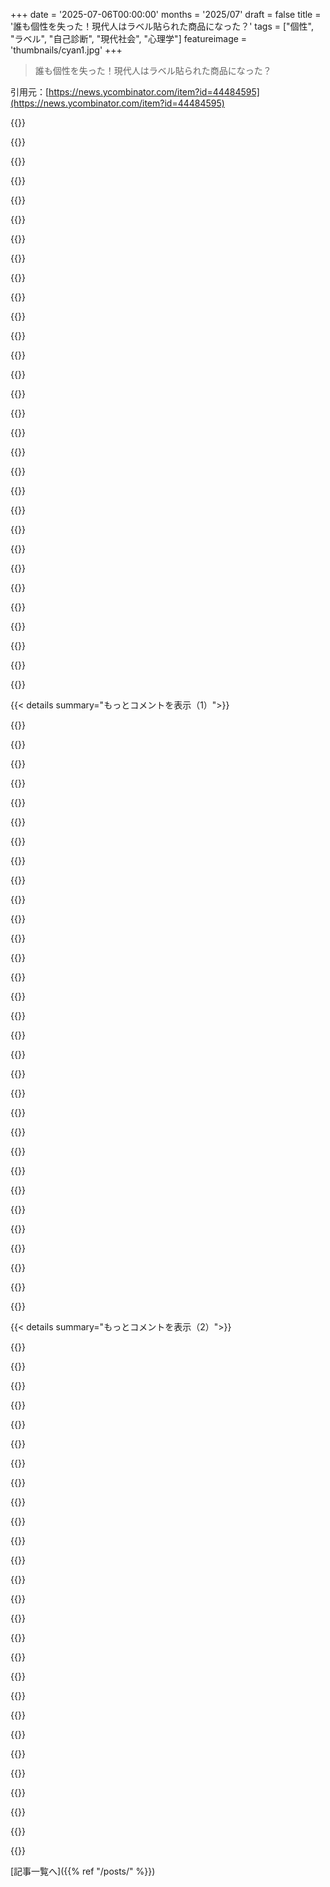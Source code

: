 +++
date = '2025-07-06T00:00:00'
months = '2025/07'
draft = false
title = '誰も個性を失った！現代人はラベル貼られた商品になった？'
tags = ["個性", "ラベル", "自己診断", "現代社会", "心理学"]
featureimage = 'thumbnails/cyan1.jpg'
+++

> 誰も個性を失った！現代人はラベル貼られた商品になった？

引用元：[https://news.ycombinator.com/item?id=44484595](https://news.ycombinator.com/item?id=44484595)




{{<matomeQuote body="昔、心理学の先生が「みんな弱い障害を自己診断しがち」って言ってた。TikTokでマジ加速中。でもこれって、<br>1. 自分を特別にするラベルは使う<br>2. 問題に名前つけるラベルは使う<br>ってこと。<br>あと、精神障害は程度の問題だから、苦しんでる人に共感すべきって学べるね。" userName="parpfish" createdAt="2025/07/07 01:05:22" color="#38d3d3">}}




{{<matomeQuote body="最近の若い子見てると、マジで問題にラベル貼るのが流行ってるのがわかる。TikTok見なくてもね。”time blindness”とか流行ったけど、あれって遅刻魔が自己診断して、遅れても許されると思ってたみたい。ラベル貼ると責任逃れできると思ってる子が多いのかもね。自己診断したら余計に時間守れなくなるの、マジムカつくわ。" userName="Aurornis" createdAt="2025/07/07 01:52:49" color="#785bff">}}




{{<matomeQuote body="自己診断の人もいるだろうけど、time blindnessはマジな問題だよ？TikTokとか見ないけど、俺はずっとこの症状に悩んでる。君には響かないかもしれんけど、マジで苦しんでる人はたくさんいるんだよ。未診断のADHDと被る部分もあるかもね。参考URL: https://www.simplypsychology.org/adhd-time-blindness.html" userName="Walf" createdAt="2025/07/07 03:20:31" color="#ff33a1">}}




{{<matomeQuote body="time blindnessって自分でわかってるのに遅れてくるなら、余計にダメでしょ。そうなるってわかってて、何も対策しなかったってことじゃん。" userName="nomdep" createdAt="2025/07/07 04:07:38" color="">}}




{{<matomeQuote body="面白いね。君の話には2つの真逆の解釈ができるな。<br>1. みんな障害あると思いがちだから無視しろ（混乱するぞ）<br>2. みんな障害の軽いバージョンがあると思いがちだ、それは連続体だからで、だからもっと考えるべき<br>どっちかな？" userName="zug_zug" createdAt="2025/07/07 01:17:38" color="#ff33a1">}}




{{<matomeQuote body="ごめん、でも君はこれを実際に経験するのがどういうことか全くわかってないね。時間通りにしようとすると、バカみたいに早く着くか、見積もり間違えて遅れる。あるいはすぐ気が散るんだよ。attention deficit（注意欠陥）だから！わかんないこと軽んじないで。鬱の人に「もっと楽しいことしろよ」って言うくらい無知だよ、君のアドバイス。" userName="Walf" createdAt="2025/07/07 04:44:36" color="#ff5733">}}




{{<matomeQuote body="障害ってのは、人の人生にマジで悪い影響を与えることのラベルだよ。それをスペクトラムみたいに考えると、ラベルの意味を広げすぎってことになりがちだと思うな。" userName="Retric" createdAt="2025/07/07 01:39:32" color="">}}




{{<matomeQuote body="為すか為さぬかだ、”試す”じゃない。遅刻したくないなら、出る時間にアラームセットしろ。鳴ったらすぐ出ろ。他のこと途中でもだ。コーヒー淹れてても抜いて出ろ、今日はナシ！気が散るチャンス与えるな。シンプルだろ？" userName="nradov" createdAt="2025/07/07 07:43:15" color="">}}




{{<matomeQuote body="これ、自由意志と決定論の議論に似てるね。決定論者でも人の行動に責任問えるか？Hobartは「私の明日は私のあがきを通して決まる」って言う。「両立主義者」だ。Hobartが説得力あるなら、time-blindnessがあろうとなかろうと、時間にルーズな人を責めるのはアリだ。参考URL: https://philarchive.org/archive/HOBFWA" userName="dsubburam" createdAt="2025/07/07 03:18:17" color="#38d3d3">}}




{{<matomeQuote body="あの記事、”time blindness”が単独の状態って言ってないよ。実際の診断基準ないし。ADHDの人が経験するかもってだけで、「慢性的に遅刻する」のセラピー言葉バージョン。記事も最近のTikTokトレンドの後だろうね。あれは、セラピー言葉使うと責任逃れできる性格属性になるって思い込む問題の典型だよ。「時間守れない問題がある」も「time blindnessがある」も一緒なのにね。" userName="Aurornis" createdAt="2025/07/07 03:43:32" color="#38d3d3">}}




{{<matomeQuote body="無知だから問題ないってわけ？俺は独立した状態じゃないって言っただろ、名前のある未診断の状態に関係してるって言ったんだよ。" userName="Walf" createdAt="2025/07/07 03:47:15" color="">}}




{{<matomeQuote body="言葉で責任は変わらない。TikTok流行語やSEO記事は公式じゃない。『時間に合うのが苦手』も『タイムブラインドネス』も実質同じ。セラピー用語で状況は変わらない。タイムブラインドネスなら対策が必要だと自覚すべき。レッテル貼って責任逃れするのはセラピーの目的と真逆。怒鳴る人が『怒りの問題』と言っても免罪符にならない。行動に責任がある。" userName="Aurornis" createdAt="2025/07/07 03:57:17" color="#ff5733">}}




{{<matomeQuote body="タイムブラインドネスが偽物なのが問題じゃない。多くの人が間違って自己診断してること。理由？責任逃れしたり、特別だって感じたいとか。グルテン過敏症の自己診断と似てる。セリアック病みたいに本当に避けないとダメな病気もあるけど、自己診断してる人の大半は違うらしい。研究では物理的な根拠がないって。これがあると、本物の病気の人たちが真剣に受け止めてもらえなくなるんだ、ニセモノが多すぎて。" userName="marsten" createdAt="2025/07/07 05:09:17" color="#ff5c5c">}}




{{<matomeQuote body="1か0か？子供は完全に自閉症か、ただ社会的に不適応なヤツか？中間はないわけ？あんたの中では。" userName="cheschire" createdAt="2025/07/07 02:02:40" color="">}}




{{<matomeQuote body="『障害』って言葉は重いけど、社会モデルで見よう。診断が増えてる状態は、病んだシステムへの反応を病理化してるのかも。昔の『ヒステリー』みたいに。アメリカは SYSTEM と INDUSTRY が組んで、食品とか医療で問題起こしてるのに、個人に dieting や label 貼る actions で責任押し付け distraction。親は共働き、子供親は施設、 medication。 SYSTEMIC な問題なのに INDIVIDUAL が cope。今の社会は薬物使用率高い。経済システム見直すべき。問題は SYSTEMIC な原因かも。でも individual actions で distraction。" userName="EGreg" createdAt="2025/07/07 05:01:59" color="#ff5733">}}




{{<matomeQuote body="これ面白いし悲しい。いつかアルコール依存症が会議で『しょうがない、ヒック、アル中だから』って最前列に来るかもね。最近の社会変化は、自己レッテル貼りが『みんなの問題』になるって考え方に集約されるんじゃないかな。" userName="imetatroll" createdAt="2025/07/07 06:29:24" color="">}}




{{<matomeQuote body="筆者の懸念はTikTokからログアウトすれば解消されるだろうね。『TikTok』と『社会』が同義だと思ってるみたいだけど違うから。" userName="stevenAthompson" createdAt="2025/07/07 02:28:18" color="">}}




{{<matomeQuote body="タイムブラインドネスを何度か表現したら、契約に continuity deficiency があること、キャリアの vertical expression challenges に気づくと思うよ。現実のフィードバックがそれを直してくれるさ、若い人みんなそうみたいに。" userName="BiteCode_dev" createdAt="2025/07/07 06:39:29" color="">}}




{{<matomeQuote body="『タイムブラインドネス』はDSM-5やDSM-5-TRのどこにも名前がない。独立した障害としても、公式な診断基準としても認識されてないよ。" userName="peab" createdAt="2025/07/07 03:29:21" color="">}}




{{<matomeQuote body="それは違うよ、多くの障害が説明してるのは obvious な症状だけじゃないんだ。ICEエンジンが正常運転で過熱するのは何かが壊れてるから。人間は単純じゃないけど、障害への移行点って meaningful な移行を表してるんだ。" userName="Retric" createdAt="2025/07/07 02:19:59" color="">}}




{{<matomeQuote body="現実が若者を鍛え直すさ。『家でしつけられない子は外でしつけられる』って古いことわざもあるしね。今の問題は子供が責任感を教わらず、”システム”の被害者だって教えられてることだよ。親や社会が子供を甘やかしすぎてるんだ。" userName="FirmwareBurner" createdAt="2025/07/07 07:54:27" color="">}}




{{<matomeQuote body="でも、それに対して何かしないとダメだよね。その状態とうまくやる戦略を考えるか、それともどうする？ただ諦めるだけ？" userName="osn9363739" createdAt="2025/07/07 05:24:16" color="">}}




{{<matomeQuote body="記事の”ラベル貼れば特別感”ってのは逆だよ。これは最近の社会現象だ。20年前なんて診断なしで自閉症だってラベル貼る人いなかったし、ましてや100年前なんてね。これは社会文化的な現象であって、人間の生まれつきの心理じゃないんだ。" userName="jjani" createdAt="2025/07/07 03:55:21" color="#38d3d3">}}




{{<matomeQuote body="エンジンは部品の集まりだよ。故障するのは故障したからだ。君の例えは変だと思うな。最初の話を他の言い方で説明してくれる？" userName="Mtinie" createdAt="2025/07/07 02:29:04" color="">}}




{{<matomeQuote body="科学的に見ると心理学の『障害』は曖昧だよ。うつ病みたいにスペクトラムで、明確な線はないんだ。CBT療法みたいな治療法だって、うつ病じゃない人に試さないのは医療の考え方が変だからじゃないかな。" userName="zug_zug" createdAt="2025/07/07 12:48:38" color="">}}




{{<matomeQuote body="これが雇用と交差する点は厄介だね。time blindnessは配慮が必要な障害？誰がどこまで決める？もし違うなら、他の配慮が必要な障害と何が違う？（これは修辞的な質問だけど、答えがあるなら教えてほしい。マジで分からないんだ）" userName="nlawalker" createdAt="2025/07/07 04:12:08" color="#ff33a1">}}




{{<matomeQuote body="JAN[1]は『時間管理』（制限）が配慮が必要な障害だって言ってるよ。<br>[1] https://askjan.org/limitations/Managing-Time.cfm?csSearch=10..." userName="molochai" createdAt="2025/07/07 05:12:57" color="#ff5c5c">}}




{{<matomeQuote body="アメリカの60%以上がTikTok使ってて、その7割が18～30歳だよ。Z世代の話ならTikTokと社会を一緒にするのもおかしくない。精神的なラベル付けだけじゃなく、brain rotもマジでひどいんだ。" userName="Tokumei-no-hito" createdAt="2025/07/07 03:12:25" color="#785bff">}}




{{<matomeQuote body="鬱とそうじゃないって線引きはないって言うけど、深刻な副作用がある治療には明確な線引きが必要だよ。CBTセラピーは普通の人には良いかもだけど、一番効果的なECTは死ぬ確率が1＼5万くらいある。<br>ベルカーブ分布って近似であって、無限に続く連続関数じゃないんだから。" userName="Retric" createdAt="2025/07/07 13:24:12" color="">}}




{{<matomeQuote body="個性の強い人につけてた昔からの愛称みたいなのは、元のサポートシステム（家族、友達、地域コミュニティ）から来てたんだよね。誰も言ってないけど、セラピー用語が広まったのは、そういうサポートシステムが多くの人にとってダメになっちゃって、セラピーだけが頼りになったからだよ。" userName="hresvelgr" createdAt="2025/07/07 00:47:45" color="#45d325">}}




{{< details summary="もっとコメントを表示（1）">}}

{{<matomeQuote body="でも、それって本当に「サポートシステム」だったの？<br>運が良かった人だけだよ。<br>普通の人か、地元の宗教やスポーツの熱狂的なファンになるか、自分のトラウマをぶつけてこない家族に恵まれるか、あるいは親と同じように感情を抑圧するか、話さないか。<br>どれくらいの割合かは分からないけど、多くの人が見捨てられてた。<br>出生率が高かったから人口は増え続けたし、都合の悪い問題は見て見ぬふりができたんだよ（例えば https:＼＼en.wikipedia.org＼wiki＼Rosemary_Kennedy を見てみて）。<br>ADHDや自閉症の診断が今急増してるのは、昔は普通から外れた人で、運が良くなかったら無視されたり、殴られたり、死んだりしてた人たちがいたから。今は偏見が薄れて、治療や社会的な受容のための具体的な道筋が見つかってきたんだ。<br>過剰診断はあるかも？でもまだ偏見は消えてないよ。自閉症の子育てに関する動画のコメント欄を見たら、普通の人たちが今の世代は甘すぎるってパニックになってる。<br>欧米社会の寛容さは2010年代にピークで、今は権威主義とかファシズムに戻りつつあるみたいだね。それで昔のサポートシステムを再現しようとしてるのかも。大胆な計画だけど、どうなるか見ものだね。" userName="deanCommie" createdAt="2025/07/07 01:06:22" color="#38d3d3">}}




{{<matomeQuote body="同意だよ。理由は違うかもだけどね。サポートシステムが昔より弱くなったかはともかく、「私には無理、専門家に行って」って言うようになったのは確かだ。<br>双極性障害の人が早く薬を手に入れて、より良い生活を送れるようになるのは良いことだ。でも、うつ病で死にかけた者から言わせてもらうと、今の「助け」はひどすぎる。うつ病は治療法がある病気じゃないし、多くの患者にとっては病気ですらなく、社会の腐敗に対する健康的で合理的な反応に見えるんだ。<br>個人の医学だけでは、ある種の障害は説明できないだろうね。歴史が偉人論だけでは説明できないのと同じさ。" userName="Paracompact" createdAt="2025/07/07 02:06:32" color="#ff5733">}}




{{<matomeQuote body="そうだね、絶望が今の状況への論理的な反応だとすれば、うつ病を「障害」って呼ぶのは完全に的外れな場合もあるよ。" userName="KolibriFly" createdAt="2025/07/07 08:14:26" color="">}}




{{<matomeQuote body="「サポートシステムがすごく劣化した」って意見には反対！良いサポートシステムなんて最初からなかったんだよ。昔はただ男らしく耐えて生きてただけ。今のストレスは過去最高レベルで、それに耐えられなくなってるだけなんだ。" userName="theusus" createdAt="2025/07/07 02:36:19" color="">}}




{{<matomeQuote body="元気出して！HNの平均的なユーザーにとっては、今が人類史上最高に良い時代だよ。" userName="nradov" createdAt="2025/07/07 08:32:30" color="">}}




{{<matomeQuote body="どうやって「ストレスが増加した」って結論になったのかすごく興味あるな。世界が昔よりストレスフル？ 第二次世界大戦、冷戦、歴史上の何千もの飢饉とかあったのに、どうして今の私たちは昔のように耐えられないほどストレスを感じるの？" userName="jazzyjackson" createdAt="2025/07/07 02:58:47" color="#ff5733">}}




{{<matomeQuote body="「寛容さ vs 不寛容さ」だけじゃなくて、もっと色々なことがあるよ。診断基準の変化だけじゃなく、診断されることによる経済的なメリットも増えたから、診断が増えてるんだ。<br>ファシストってレッテルを貼ろうとしてる人たちの意見は、個人主義 vs 福祉国家って見た方が正確だよ。" userName="typewithrhythm" createdAt="2025/07/07 01:49:55" color="#ff5c5c">}}




{{<matomeQuote body="「昔は無視されたり、殴られたり、死んだ」って言うけど、社会に結構うまく溶け込んでた人もいると思うな。僕のおじいさんは20年代生まれで、「神経質」って言われてたけど、テクノロジーにすごく強くて、何でも修理したし、農機具も自作してたんだ。今ならきっと重度の不安症とか自閉症スペクトラムって診断されるだろうね。でも彼はコミュニティの一員で、一生農業をして家族を築いた。周りの人は彼の癖を知ってて、うまく対応してくれてたんだよ。" userName="WorkerBee28474" createdAt="2025/07/07 01:26:29" color="#ff33a1">}}




{{<matomeQuote body="昔のストレス（食料とか生存とか）と今のストレス（仕事のプレッシャーとか借金とか global disasters とか）って違うのかなって思ったことがあるんだよね。昔は immediate で acute なストレスだったのが、increasingly abstract で chronic になったのか？って。あと、coping mechanisms が違うから、quality of life profile も違うのかな？ってね。exercise みたいな immediate な physical stressors は uncomfortable だけど乗り越えられるんだ。でも climate change みたいな chronic な stressors はquality of life を totally ruin するんだよね。" userName="mcdeltat" createdAt="2025/07/07 03:47:08" color="">}}




{{<matomeQuote body="なんでそれが cheer up する理由になるんだよ？俺はほとんど miserable なんだからさ。histor yを通してほとんどの人がもっと worse な人生だったって知っても、sadder になるだけだよ。" userName="bevesce-" createdAt="2025/07/07 10:22:19" color="">}}




{{<matomeQuote body="diagnosis にどんな financial benefit があるの？" userName="stevenAthompson" createdAt="2025/07/07 02:31:50" color="">}}




{{<matomeQuote body="last paragraph 以外は agree だよ。your theory によれば tolerance trend を reverse して fascism＼authoritarianism に slide したい人々は今日 suddenly popped out したわけじゃない。2010年代にも存在してたんだからさ。logical な観点から、何が変わったって言うんだ？" userName="EMIRELADERO" createdAt="2025/07/07 01:19:16" color="">}}




{{<matomeQuote body="Cheer up！お前が caged されてる lake of shit は record 上最低 level だぜ。<br>Slightly more seriously 言うと、things は upward trajectory になるだろう、そうじゃなくなるまではね。peak に nearing してると思う decent reasons もいくつかあるんだ。" userName="wat10000" createdAt="2025/07/07 12:44:05" color="">}}




{{<matomeQuote body="彼は sarcastic だったと思うんだけどね。でも on the internet じゃ really tell できないよね。<br>absurdism を Adopt してみなよ。Nothing really matters だし it’s grotesquely hilarious at the same time だぜ。That might cheer you up。<br>Occasionally ね。" userName="scotty79" createdAt="2025/07/07 10:53:00" color="">}}




{{<matomeQuote body="That’s a meaningless claim、devoid of any evidence だな。at most points in human history、we were near the peak って思う decent reasons はあったぜ。And yet with some occasional temporary valleys、average human living conditions は continued to improve してたんだ。" userName="nradov" createdAt="2025/07/07 16:22:02" color="">}}




{{<matomeQuote body="I know where you’re coming from、でも despair は never the logical response だよ。Whatever the situation is、quietly despair するより something about it を do した方がいい。even if it’s just to rage and call for help でもね。Regardless of how bad things are、we still have hope、both as individuals and as a civilization としてもさ。" userName="falcor84" createdAt="2025/07/07 11:52:42" color="">}}




{{<matomeQuote body="area の specific な services によるけど、subsidised legal access から medications まで、schools での accommodations（test の private な環境とか extended deadlines）まで、diagnosis 付きの children の parents への specific assistance、disability support services and payments への easier access とか、everything から何でもあり得るよ。" userName="typewithrhythm" createdAt="2025/07/07 03:00:43" color="#ff5733">}}




{{<matomeQuote body="Sorry、でも are you arguing that autistic folks は community に part したり、farm したり、family を build できないってこと？" userName="Tijdreiziger" createdAt="2025/07/07 01:40:53" color="">}}




{{<matomeQuote body="慢性的なストレスと急なストレスって考え方は合ってるね。経済的な不安はかなり大きいかも。みんな、この状況がいつ終わるのか全然見えないんだよね。" userName="apples_oranges" createdAt="2025/07/07 04:21:57" color="#ff5c5c">}}




{{<matomeQuote body="昔は世界経済が今ほど繋がってなかったし、大国も一瞬で地球をヤバくする力なんてなかったんだよ。だから、「これまで大丈夫だった」っていう君の主張は全然納得できないね。これが言いたかったことの重要なポイントなんだ。" userName="wat10000" createdAt="2025/07/07 16:53:16" color="">}}




{{<matomeQuote body="私自身の経験からハッキリ言えるけど、なんか診断されたからって経済的にお金が増えたり、有利になったりなんて全くないから！" userName="Mtinie" createdAt="2025/07/07 02:35:59" color="">}}




{{<matomeQuote body="指を折ってる時に”元気出しなよ！隣の人は足なくしてもっと辛い思いしてるんだから”って言われてもさ、隣の人には可哀想って思うけど、大事なのは、私の指の痛みは全然変わらないってことだよ。" userName="probably_wrong" createdAt="2025/07/07 12:30:46" color="">}}




{{<matomeQuote body="ああ、個人主義ね、それって自分が大丈夫なら他の誰も助けなくてもいいっていう考え方のことだっけ？" userName="wredcoll" createdAt="2025/07/07 02:30:22" color="">}}




{{<matomeQuote body="昔はただ苦しくて、神頼みするだけだったんだ。今は苦しいけど、みんなで助け合ってるよ。" userName="theusus" createdAt="2025/07/07 06:12:35" color="">}}




{{<matomeQuote body="中世の農民だって、トンネルの終わりなんて見えてなかったと思うよ。今のストレスの種類とか量が、本当に昔よりひどいのかは正直疑問だね。" userName="nradov" createdAt="2025/07/07 08:36:20" color="">}}




{{<matomeQuote body="私はそれって、自閉症とかADHDの人たちが無視されたり、殴られたり、殺されたりしないって主張のことかなと思ったんだよ。元のコメントの主張がそうだったみたいだからね？" userName="geerlingguy" createdAt="2025/07/07 02:02:17" color="">}}




{{<matomeQuote body="皮肉じゃないよ。歴史を知らない奴だけが、今がマジで最悪だと思ってるんだ。戦争してない工業国に住んでるなら、人類がこれまで経験してきた平均と比べたら、今の状況は客観的に見てマジで最高なんだから。" userName="nradov" createdAt="2025/07/07 11:29:37" color="#785bff">}}




{{<matomeQuote body="そういう支援システムが全然ない国で、なんか診断された場合はどうなるの？" userName="intended" createdAt="2025/07/07 05:39:46" color="">}}




{{<matomeQuote body="私もその意見に賛成だね。精神疾患で恩恵があるなんて本気で信じてる人がいるなんて馬鹿げてるよ。「福祉の女王」みたいなデマを新しい層に向けてるだけだ。社会的な恩恵なんてないし、ラベルがあるからって行動が許されるわけじゃない。むしろ、障害をうまく管理しないのはお前のせいだって言われるんだ。目に見える明らかな障害がある人たちがどんな扱いを受けてるか見たことある？<br>ひどいもんだよ。" userName="Spivak" createdAt="2025/07/07 02:42:02" color="">}}




{{<matomeQuote body="あと、昔はタバコやお酒もすごかったしね。だからストレスは客観的には減ったけど、私たちがより意識するようになったせいで主観的には増えたのかもしれないね。でも面白い疑問だよ、インターネットも絡めてね。チェコで子供時代を過ごした1980年代の世界は今より危険だったけど、若い人たちは今のネット中心の世界にストレスを感じてるみたいだね。" userName="js8" createdAt="2025/07/07 06:50:33" color="">}}

{{</details>}}




{{< details summary="もっとコメントを表示（2）">}}

{{<matomeQuote body="ここで“我々”って使われてるのに疑いの目を持ってるんだ。だって自分はこういう議論に参加してる気がしないし。それに、<br>＞今は愛すべき忘れっぽさだから遅れるんじゃなくて<br>例えば30～40年前の過去では、約束や会議に時間通りに来なかったら恐らく“愛すべき忘れっぽい”なんてラベルは貼られなかったし、特定の性格特性に対して罰を受けてただろうね。今はそういう違いの理解の仕方が変わってきてて、それが全て良いわけじゃないけど、全体的に今の議論は昔よりマシだよ。昔は神経多様な人たちはたくさんの罰や悪口、いじめ、村八分にされがちだったからね。<br>私は生まれてからずっとautisticだけど、そういうことへの理解が全くなかった古い世代だ。よくいじめられたし、時には結構暴力的にね。social ostracismは当時、自閉スペクトラム症の人たちにとっては典型的だったよ。過去を美化したり、偽りのノスタルジーに騙されたりするのは慎重になった方がいい。昔の人たちが神経多様な人を良い光で思いやりを持って受け入れてたなんて想像するのは間違いだ。“愛すべき忘れっぽい”なんて誰からも言われたことないね。" userName="nemo" createdAt="2025/07/06 23:16:40" color="#ff5733">}}




{{<matomeQuote body="これに共感するよ。私はADHDで、子供の頃、家や学校での行動ですごく厳しい判断を経験した。その結果としての恥の気持ちが長いこと私の中に残ったんだ。早く診断はされたけど、大人になるまでそのラベルを受け入れなかったし、自分の違いの現実に向き合い、その恥を乗り越えたのは最近になってからだ。ADHDっていうラベルは私にとってすごく助けになった。他人と繋がれたし、自分を理解して同情できたからね。もしラベルが嫌だって感じるなら、その嫌悪感自体に立ち止まって向き合ってみる価値があるかもしれないね。" userName="Azek" createdAt="2025/07/07 00:21:22" color="#785bff">}}




{{<matomeQuote body="別の例として、元配偶者から何年もひどい扱いを受けたんだけど、なぜか離れられず、配偶者の悪い行動を隠すばかりだった。今考えると破壊的だったけど、その瞬間には（すごく遠回りな方法だけど）それが正しいことのように感じてた。もうこんなことは二度と起こしたくないから、最初にそうなった行動を理解して見つけようとしてるんだ。<br>でも、偽りのノスタルジーを捨てて、全体的な「考えすぎて感じなさすぎる」っていうセンチメントについて考えてみるなら、それは共感できるね。" userName="bbminner" createdAt="2025/07/07 02:05:52" color="">}}




{{<matomeQuote body="私が若くて、自分に自信がなくて、外に出て人と会うより静かに夜を過ごす方が好きだって言うとよく馬鹿にされた時、「introversion」っていう概念を見つけた瞬間、それに飛びついたんだ。そうあるのが間違ってるって人が私に言ってるって感じてた時期に、自分の気持ちや好みが正当だって思えるようになったからね。<br>今、20年以上経って、もう少し人生経験を積んで、誰かにintrovertだってラベルを貼られるとゾッとする。間違ってはいないのかもしれないけど、彼らはそのラベルに付随するたくさんのassumptionを私に押し付けてくるんだ。その9割は不正確だったり無関係だったりする。<br>私の親友が、ラベルはusefulだけど、それを自分のidentity全部にしちゃダメだって警告してくれた。彼は正しかったよ。" userName="sometimes_all" createdAt="2025/07/07 05:35:47" color="#ff5c5c">}}




{{<matomeQuote body="君は自分の気持ちを話したのに、親に馬鹿にされたんだね。それで君は変わった？ いや、ただ気分が悪くなっただけだろ。それは君の親のsocial deficitだよ。「introverted」って主張するのは、そのworkaroundだね。" userName="blueflow" createdAt="2025/07/07 10:01:35" color="">}}




{{<matomeQuote body="“mental health challenges は私のidentityの重要な一部です。”<br>だって、今はそういうものにご褒美があるからね。ああいう女の子たちは、こういうのを自分の‘bio’にたくさん誇らしげにdisplayするんだ。なぜなら、彼女たちが生きてる社会の枠組みが、彼女たちの‘oppression＼victim’ statusで‘scores’をつけるからさ。" userName="PeterStuer" createdAt="2025/07/07 05:28:43" color="">}}




{{<matomeQuote body="これって答えだよね。居心地いいはずなのに『抑圧のマトリックス』で何か clinging するものを探してる人たち。だって過去10年半、それが attention economy で目立つ一番簡単な方法だったから。" userName="whatevsmate" createdAt="2025/07/07 09:56:21" color="">}}




{{<matomeQuote body="何でも持ってる完璧な家庭で育った子知ってるけど、 victim status をでっち上げて、大したことない問題を protected class level oppression にまで誇張して本書いたんだ。 woke な人たちに馴染むために。 grievance entrepreneurship だね。" userName="narrator" createdAt="2025/07/07 05:41:06" color="">}}




{{<matomeQuote body="これってアメリカの prestigious な大学に入るための personal essay でほぼ必須なんじゃないの？「I had a great childhood in an upper middle-class family with parents who loved me and supported me」なんて書けないんでしょ。" userName="martindbp" createdAt="2025/07/07 07:43:05" color="#785bff">}}




{{<matomeQuote body="いや、でも特定の news outlet がそう見えるように仕向けてるだけだよ。" userName="stevenAthompson" createdAt="2025/07/07 20:43:40" color="">}}




{{<matomeQuote body="面白い記事だね。 TVTropes を思い出すよ。メディアを parts （tropes）に分解して systematizing に見る方法で、 Western scientific orderly systematizing thought の ultimate に近づいてる感じ。<br>関連する trope はこれ→https://tvtropes.org/pmwiki/pmwiki.php/Main/MeasuringTheMari..." userName="jowea" createdAt="2025/07/06 23:16:03" color="#ff5733">}}




{{<matomeQuote body="これ俺も思いついた。 Measuring The Marigolds は記事と slight opposition だけど supplement してると思う。記事が子供の pros-cons list を使ったとこで「 put away your calculator and enjoy the beautiful sunrise 」ってなった。 systematize しても personality は持てる。 :)<br>結局は人生 everything is black and white じゃないってことで、 label 貼りとか therapy speak をこう使うのは sucks だね。元の記事にとても同意。" userName="aiisjustanif" createdAt="2025/07/09 14:29:34" color="#ff5c5c">}}




{{<matomeQuote body="この中で失われてる part は、学ぶ／探求する／説明することに、 action を指さない限り purpose がないってこと。<br>ADHD、 childhood trauma 、 attachment issues とか知っても、それが action に繋がらないなら useless 。楽しむためじゃなきゃ plan して execute するために seek to learn しなきゃ。" userName="djoldman" createdAt="2025/07/07 01:11:14" color="#785bff">}}




{{<matomeQuote body="＞ Knowing you have ADHD, childhood trauma, attachment issues, etc. is useless if that knowledge does not enable you to take action or if you don’t intend to take action.<br>それ actually true じゃないし、 the point を miss してる。 ADHD があるって知るだけで、それで caused されることについて自分を blaming したり hating したりするのを stop するのに help するんだ。 excuse じゃないけど、それらが moral failures じゃないって understanding は ADHD に struggle する人にとって huge deal だよ。<br>それに、 actual undiagnosed ADHD の most people は lifetimeかけて coping mechanisms を building してきた。 Recognizing それらも今後 others を build するのに help するんだ、 just knowing が nothing を changes しなくても。" userName="borski" createdAt="2025/07/07 01:45:04" color="#785bff">}}




{{<matomeQuote body="君の言ってること understand するけど、 experience で学んだのは、 many many many people が whatever the thing is （ trauma, ADHD, whatever ）を how they want whenever they want act する excuse に使うってこと。 crutch か security blanket になって、 wallowing in the negativity して every problem を externalizing することを let them okay にするんだ。<br>a happy medium が必要。俺にも neuro issues はあるけど、 issues 自体は control できなくても、自分の actions に responsibility があるのは only me って understanding してる。 that is lacking in many folks who share my diagnoses 。どこかで dropped the ball したんだと思うけど、 to be honest どこか分からない。" userName="Loughla" createdAt="2025/07/07 02:24:49" color="#ff5733">}}




{{<matomeQuote body="言い訳は anywhere they look で見つける人もいる。でも、そうしない人を、そうする人の behalf で stigmatize すべきじゃない。 the vast majority of people は that way じゃないからこそ、そうである時は they stand out するんだ imho 。<br>And it is more important to not stigmatize talking about it at all than it is to optimize for some people not using it as an excuse 。" userName="borski" createdAt="2025/07/07 02:28:02" color="#ff33a1">}}




{{<matomeQuote body="人そのものを非難する必要はないけど、悪い行動を非難するのはすごく大事だよ。" userName="nlitened" createdAt="2025/07/07 06:13:02" color="">}}




{{<matomeQuote body="問題なのは、「悪い行動を非難する」って言いながら、実際は他の人自身を非難してる人たちがいることなんだ。" userName="dqv" createdAt="2025/07/07 07:22:32" color="">}}




{{<matomeQuote body="経験から言うと、あなたの主張は特権的な立場からきてるね。神経学的に多数派のスペクトラムに近いってことでおめでとう。あなたの経験はあなただけのユニークなケースでしかありえないよ。" userName="Mtinie" createdAt="2025/07/07 02:41:58" color="">}}




{{<matomeQuote body="経験から言うと、人に特権的だって責めたり、皮肉を言ったりしても、全然説得力が増すわけじゃないんだ。" userName="ycombinete" createdAt="2025/07/07 04:12:54" color="">}}




{{<matomeQuote body="あなたのコメントを読んで、たぶん私たちは人々のことを集合的にもっとよく理解できるようになるための移行期にいるのかもって気づいたよ。今は、臨床的な診断や治療の言葉を通して、それが道徳的な失敗じゃないとか、人としての価値を下げるものじゃないって認識する必要がある段階。そして次の段階は、診断ラベルを参照する必要なく、人々の違いを受け入れられるようになることだと思うんだ。クイアリティで起こったことにちょっと似てるかもね。過去は曖昧で定義されてなくて差別されてたけど、今はラベルがあって理解が進んで差別が減った。未来は人々が受け入れ理解するためにラベルが必要なくなる段階へ移行する、って感じ。" userName="automatoney" createdAt="2025/07/07 02:27:49" color="#45d325">}}




{{<matomeQuote body="もし誰かが攻撃的すぎたり、約束をほとんど守らなかったり、物事に対してすごくネガティブだったり、メンタルが弱すぎたりしたら、他の人にとってその人の価値は絶対に下がるよ。「valuable」って言葉のどんな定義でも調べてみなって。" userName="nlitened" createdAt="2025/07/07 06:18:42" color="">}}




{{<matomeQuote body="ありがたいことに、多くの文化では、その人が役に立つかどうかじゃなく、人間の中に内在する価値を認めているんだよ。" userName="evilsetg" createdAt="2025/07/07 07:14:59" color="">}}




{{<matomeQuote body="私にとって、人々が自分の性格の一側面を「道徳的な失敗」だと考えることが問題の根っこだと思うんだ。殺人とかの最悪なことを除いてはそう考えるべきじゃない。でも、いくつかの違う国に住んでみて分かったけど、どこでも同じようにやってるわけじゃないのは確かだよ。みんなで、他の人に勝手な「基準」を押し付けないようにもっと気をつけなきゃいけないんだろうね。" userName="vladms" createdAt="2025/07/07 08:36:34" color="#ff5733">}}




{{<matomeQuote body="＞その知識が行動につながるものでなければ無意味だ<br>知識はほとんどの場合、何らかの行動につながるものだよ。例えば、自分が schizoid personality だって知ってたら、いつか人との接触が必要になるかもって念のために人と知り合おうって焦る必要はないって分かるでしょ。だってそんなことはないって知ってるんだから。" userName="scotty79" createdAt="2025/07/07 10:57:45" color="">}}




{{<matomeQuote body="面白い記事だね。筆者の経験は、どこに住んでるかとか、周りの政治的な考え方とか、オンラインコミュニティとか、状況によってかなり変わると思うよ。でも、普通の人間の行動や特徴を病気みたいに扱うことが増えてるって感じるな。たぶん、性格の欠点全部を直す必要はないんじゃないかな。" userName="_benton" createdAt="2025/07/06 23:41:11" color="#ff5733">}}

{{</details>}}



[記事一覧へ]({{% ref "/posts/" %}})
